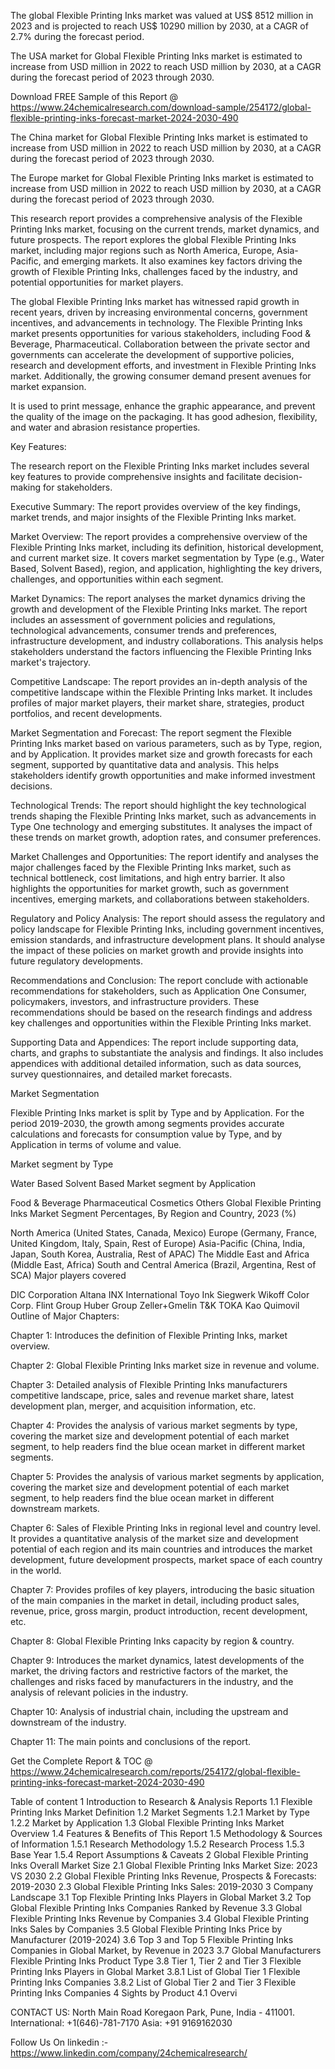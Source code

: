 The global Flexible Printing Inks market was valued at US$ 8512 million in 2023 and is projected to reach US$ 10290 million by 2030, at a CAGR of 2.7% during the forecast period.

The USA market for Global  Flexible Printing Inks market is estimated to increase from USD million in 2022 to reach USD million by 2030, at a CAGR during the forecast period of 2023 through 2030.

Download FREE Sample of this Report @ https://www.24chemicalresearch.com/download-sample/254172/global-flexible-printing-inks-forecast-market-2024-2030-490

The China market for Global  Flexible Printing Inks market is estimated to increase from USD million in 2022 to reach USD million by 2030, at a CAGR during the forecast period of 2023 through 2030.

The Europe market for Global  Flexible Printing Inks  market is estimated to increase from USD million in 2022 to reach USD million by 2030, at a CAGR during the forecast period of 2023 through 2030.

This research report provides a comprehensive analysis of the Flexible Printing Inks market, focusing on the current trends, market dynamics, and future prospects. The report explores the global Flexible Printing Inks market, including major regions such as North America, Europe, Asia-Pacific, and emerging markets. It also examines key factors driving the growth of Flexible Printing Inks, challenges faced by the industry, and potential opportunities for market players.

The global Flexible Printing Inks market has witnessed rapid growth in recent years, driven by increasing environmental concerns, government incentives, and advancements in technology. The Flexible Printing Inks market presents opportunities for various stakeholders, including Food & Beverage, Pharmaceutical. Collaboration between the private sector and governments can accelerate the development of supportive policies, research and development efforts, and investment in Flexible Printing Inks market. Additionally, the growing consumer demand present avenues for market expansion.

It is used to print message, enhance the graphic appearance, and prevent the quality of the image on the packaging. It has good adhesion, flexibility, and water and abrasion resistance properties.

Key Features:

The research report on the Flexible Printing Inks market includes several key features to provide comprehensive insights and facilitate decision-making for stakeholders.

Executive Summary: The report provides overview of the key findings, market trends, and major insights of the Flexible Printing Inks market.

Market Overview: The report provides a comprehensive overview of the Flexible Printing Inks market, including its definition, historical development, and current market size. It covers market segmentation by Type (e.g., Water Based, Solvent Based), region, and application, highlighting the key drivers, challenges, and opportunities within each segment.

Market Dynamics: The report analyses the market dynamics driving the growth and development of the Flexible Printing Inks market. The report includes an assessment of government policies and regulations, technological advancements, consumer trends and preferences, infrastructure development, and industry collaborations. This analysis helps stakeholders understand the factors influencing the Flexible Printing Inks market's trajectory.

Competitive Landscape: The report provides an in-depth analysis of the competitive landscape within the Flexible Printing Inks market. It includes profiles of major market players, their market share, strategies, product portfolios, and recent developments.

Market Segmentation and Forecast: The report segment the Flexible Printing Inks market based on various parameters, such as by Type, region, and by Application. It provides market size and growth forecasts for each segment, supported by quantitative data and analysis. This helps stakeholders identify growth opportunities and make informed investment decisions.

Technological Trends: The report should highlight the key technological trends shaping the Flexible Printing Inks market, such as advancements in Type One technology and emerging substitutes. It analyses the impact of these trends on market growth, adoption rates, and consumer preferences.

Market Challenges and Opportunities: The report identify and analyses the major challenges faced by the Flexible Printing Inks market, such as technical bottleneck, cost limitations, and high entry barrier. It also highlights the opportunities for market growth, such as government incentives, emerging markets, and collaborations between stakeholders.

Regulatory and Policy Analysis: The report should assess the regulatory and policy landscape for Flexible Printing Inks, including government incentives, emission standards, and infrastructure development plans. It should analyse the impact of these policies on market growth and provide insights into future regulatory developments.

Recommendations and Conclusion: The report conclude with actionable recommendations for stakeholders, such as Application One Consumer, policymakers, investors, and infrastructure providers. These recommendations should be based on the research findings and address key challenges and opportunities within the Flexible Printing Inks market.

Supporting Data and Appendices: The report include supporting data, charts, and graphs to substantiate the analysis and findings. It also includes appendices with additional detailed information, such as data sources, survey questionnaires, and detailed market forecasts.

Market Segmentation

Flexible Printing Inks market is split by Type and by Application. For the period 2019-2030, the growth among segments provides accurate calculations and forecasts for consumption value by Type, and by Application in terms of volume and value.

Market segment by Type

Water Based
Solvent Based
Market segment by Application

Food & Beverage
Pharmaceutical
Cosmetics
Others
Global Flexible Printing Inks Market Segment Percentages, By Region and Country, 2023 (%)

North America (United States, Canada, Mexico)
Europe (Germany, France, United Kingdom, Italy, Spain, Rest of Europe)
Asia-Pacific (China, India, Japan, South Korea, Australia, Rest of APAC)
The Middle East and Africa (Middle East, Africa)
South and Central America (Brazil, Argentina, Rest of SCA)
Major players covered

DIC Corporation
Altana
INX International
Toyo Ink
Siegwerk
Wikoff Color Corp.
Flint Group
Huber Group
Zeller+Gmelin
T&K TOKA
Kao
Quimovil
Outline of Major Chapters:

Chapter 1: Introduces the definition of Flexible Printing Inks, market overview.

Chapter 2: Global Flexible Printing Inks market size in revenue and volume.

Chapter 3: Detailed analysis of Flexible Printing Inks manufacturers competitive landscape, price, sales and revenue market share, latest development plan, merger, and acquisition information, etc.

Chapter 4: Provides the analysis of various market segments by type, covering the market size and development potential of each market segment, to help readers find the blue ocean market in different market segments.

Chapter 5: Provides the analysis of various market segments by application, covering the market size and development potential of each market segment, to help readers find the blue ocean market in different downstream markets.

Chapter 6: Sales of Flexible Printing Inks in regional level and country level. It provides a quantitative analysis of the market size and development potential of each region and its main countries and introduces the market development, future development prospects, market space of each country in the world.

Chapter 7: Provides profiles of key players, introducing the basic situation of the main companies in the market in detail, including product sales, revenue, price, gross margin, product introduction, recent development, etc.

Chapter 8: Global Flexible Printing Inks capacity by region & country.

Chapter 9: Introduces the market dynamics, latest developments of the market, the driving factors and restrictive factors of the market, the challenges and risks faced by manufacturers in the industry, and the analysis of relevant policies in the industry.

Chapter 10: Analysis of industrial chain, including the upstream and downstream of the industry.

Chapter 11: The main points and conclusions of the report.

Get the Complete Report & TOC @ https://www.24chemicalresearch.com/reports/254172/global-flexible-printing-inks-forecast-market-2024-2030-490

Table of content
1 Introduction to Research & Analysis Reports
1.1 Flexible Printing Inks Market Definition
1.2 Market Segments
1.2.1 Market by Type
1.2.2 Market by Application
1.3 Global Flexible Printing Inks Market Overview
1.4 Features & Benefits of This Report
1.5 Methodology & Sources of Information
1.5.1 Research Methodology
1.5.2 Research Process
1.5.3 Base Year
1.5.4 Report Assumptions & Caveats
2 Global Flexible Printing Inks Overall Market Size
2.1 Global Flexible Printing Inks Market Size: 2023 VS 2030
2.2 Global Flexible Printing Inks Revenue, Prospects & Forecasts: 2019-2030
2.3 Global Flexible Printing Inks Sales: 2019-2030
3 Company Landscape
3.1 Top Flexible Printing Inks Players in Global Market
3.2 Top Global Flexible Printing Inks Companies Ranked by Revenue
3.3 Global Flexible Printing Inks Revenue by Companies
3.4 Global Flexible Printing Inks Sales by Companies
3.5 Global Flexible Printing Inks Price by Manufacturer (2019-2024)
3.6 Top 3 and Top 5 Flexible Printing Inks Companies in Global Market, by Revenue in 2023
3.7 Global Manufacturers Flexible Printing Inks Product Type
3.8 Tier 1, Tier 2 and Tier 3 Flexible Printing Inks Players in Global Market
3.8.1 List of Global Tier 1 Flexible Printing Inks Companies
3.8.2 List of Global Tier 2 and Tier 3 Flexible Printing Inks Companies
4 Sights by Product
4.1 Overvi

CONTACT US:
North Main Road Koregaon Park, Pune, India - 411001.
International: +1(646)-781-7170
Asia: +91 9169162030

Follow Us On linkedin :- https://www.linkedin.com/company/24chemicalresearch/
